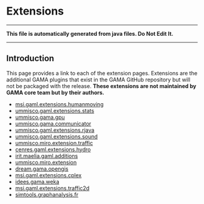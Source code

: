 # Extensions
----
**This file is automatically generated from java files. Do Not Edit It.**

----

## Introduction
This page provides a link to each of the extension pages. Extensions are the additional GAMA plugins that exist in the GAMA GitHub repository but will not be packaged with the release. **These extensions are not maintained by GAMA core team but by their authors.**
* [msi.gaml.extensions.humanmoving](G__Extension_msi.gaml.extensions.humanmoving)
* [ummisco.gaml.extensions.stats](G__Extension_ummisco.gaml.extensions.stats)
* [ummisco.gama.gpu](G__Extension_ummisco.gama.gpu)
* [ummisco.gama.communicator](G__Extension_ummisco.gama.communicator)
* [ummisco.gaml.extensions.rjava](G__Extension_ummisco.gaml.extensions.rjava)
* [ummisco.gaml.extensions.sound](G__Extension_ummisco.gaml.extensions.sound)
* [ummisco.miro.extension.traffic](G__Extension_ummisco.miro.extension.traffic)
* [cenres.gaml.extensions.hydro](G__Extension_cenres.gaml.extensions.hydro)
* [irit.maelia.gaml.additions](G__Extension_irit.maelia.gaml.additions)
* [ummisco.miro.extension](G__Extension_ummisco.miro.extension)
* [dream.gama.opengis](G__Extension_dream.gama.opengis)
* [msi.gaml.extensions.cplex](G__Extension_msi.gaml.extensions.cplex)
* [idees.gama.weka](G__Extension_idees.gama.weka)
* [msi.gaml.extensions.traffic2d](G__Extension_msi.gaml.extensions.traffic2d)
* [simtools.graphanalysis.fr](G__Extension_simtools.graphanalysis.fr)